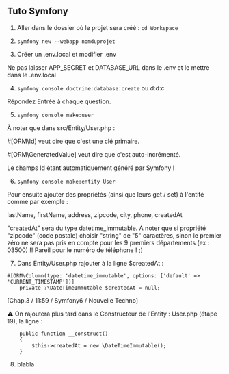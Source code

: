 ## Tuto Symfony

1. Aller dans le dossier où le projet sera créé :
```cd Workspace```

2. ```symfony new --webapp nomduprojet```

3. Créer un .env.local et modifier .env

Ne pas laisser APP_SECRET et DATABASE_URL dans le .env et le mettre dans le .env.local

4. ```symfony console doctrine:database:create``` ou d:d:c

Répondez Entrée à chaque question.

5. ```symfony console make:user```

À noter que dans src/Entity/User.php :

#[ORM\Id] veut dire que c'est une clé primaire.

#[ORM\GeneratedValue] veut dire que c'est auto-incrémenté.

Le champs Id étant automatiquement généré par Symfony !

6. ```symfony console make:entity User```

Pour ensuite ajouter des propriétés (ainsi que leurs get / set) à l'entité comme par exemple :

lastName, firstName, address, zipcode, city, phone, createdAt

"createdAt" sera du type datetime_immutable.
A noter que si propriété "zipcode" (code postale) choisir "string" de "5" caractères, sinon le premier zéro ne sera pas pris en compte pour les 9 premiers départements (ex : 03500) !! Pareil pour le numéro de téléphone ! ;)

7. Dans Entity/User.php rajouter à la ligne $createdAt :
```
#[ORM\Column(type: 'datetime_immutable', options: ['default' => 'CURRENT_TIMESTAMP'])]
    private ?\DateTimeImmutable $createdAt = null;
```
[Chap.3 / 11:59 / Symfony6 / Nouvelle Techno]

:warning: On rajoutera plus tard dans le Constructeur de l'Entity : User.php (étape 19), la ligne : 
```
    public function __construct()
    {
        $this->createdAt = new \DateTimeImmutable();
    }
````  
8. blabla
